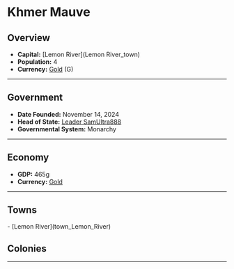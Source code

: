 <!--UNDEDITED FILE, remove this entire line if this file has been edited!-->
# <!--NAME-->Khmer Mauve<!--NAME-->

## Overview

- **Capital:** <!--CAPITAL_LINK-->[Lemon River](Lemon River_town)<!--CAPITAL_LINK-->
- **Population:** <!--POPULATION-->4<!--POPULATION-->
- **Currency:** <!--CURRENCY_LINK-->[Gold](Gold_currency)<!--CURRENCY_LINK--> (<!--CURRENCY_ABV-->G<!--CURRENCY_ABV-->)

---

## Government

- **Date Founded:** <!--FOUNDED-->November 14, 2024<!--FOUNDED-->
- **Head of State:** <!--LEADER_TITLE_LINK-->[Leader SamUltra888](SamUltra888_user)<!--LEADER_TITLE_LINK-->
- **Governmental System:** <!--GOVERNMENT-->Monarchy<!--GOVERNMENT-->

---

## Economy

- **GDP:** <!--GDP-->465g<!--GDP-->
- **Currency:** <!--CURRENCY_LINK-->[Gold](Gold_currency)<!--CURRENCY_LINK-->

---

## Towns

<!--TOWNS-->- [Lemon River](town_Lemon_River)<!--TOWNS-->

## Colonies

<!--COLONIES--><!--COLONIES-->

---
